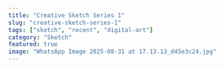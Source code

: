 ```yaml
---
title: "Creative Sketch Series 1"
slug: "creative-sketch-series-1"
tags: ["sketch", "recent", "digital-art"]
category: "Sketch"
featured: true
image: "WhatsApp Image 2025-08-31 at 17.13.13_d45e3c24.jpg"
---
```



